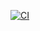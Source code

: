 [![CI](https://github.com/MiXACT/e2e_cards/actions/workflows/web.yml/badge.svg)](https://github.com/MiXACT/e2e_cards/actions/workflows/web.yml)